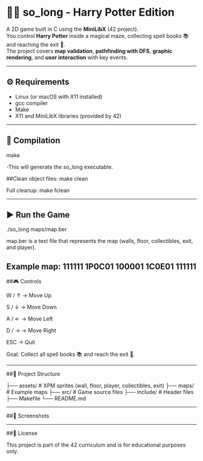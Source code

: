 # 🧙‍♂️ so_long - Harry Potter Edition  

A 2D game built in C using the **MiniLibX** (42 project).  
You control **Harry Potter** inside a magical maze, collecting spell books 📚 and reaching the exit 🚪.  
The project covers **map validation**, **pathfinding with DFS**, **graphic rendering**, and **user interaction** with key events.  

---

## ⚙️ Requirements  
- Linux (or macOS with X11 installed)  
- gcc compiler  
- Make  
- X11 and MiniLibX libraries (provided by 42)  

---

## 🔨 Compilation  

make

-This will generate the so_long executable.

##Clean object files:
make clean

Full cleanup:
make fclean

---

## ▶️ Run the Game
./so_long maps/map.ber

map.ber is a text file that represents the map (walls, floor, collectibles, exit, and player).

Example map:
111111
1P0C01
100001
1C0E01
111111
---
##🎮 Controls

W / ↑ → Move Up

S / ↓ → Move Down

A / ← → Move Left

D / → → Move Right

ESC → Quit

Goal: Collect all spell books 📚 and reach the exit 🚪.

---

##📂 Project Structure

├── assets/        # XPM sprites (wall, floor, player, collectibles, exit)
├── maps/          # Example maps
├── src/           # Game source files
├── include/       # Header files
├── Makefile
└── README.md

---

##📸 Screenshots

---

##📜 License

This project is part of the 42 curriculum and is for educational purposes only.
